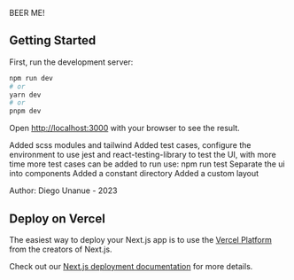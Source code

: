 BEER ME!

## Getting Started

First, run the development server:

```bash
npm run dev
# or
yarn dev
# or
pnpm dev
```
Open [http://localhost:3000](http://localhost:3000) with your browser to see the result.

Added scss modules and tailwind
Added test cases, configure the environment to use jest and react-testing-library to test the UI, with more time more test cases can be added to run use: npm run test
Separate the ui into components
Added a constant directory
Added a custom layout

Author: Diego Unanue - 2023

## Deploy on Vercel

The easiest way to deploy your Next.js app is to use the [Vercel Platform](https://vercel.com/new?utm_medium=default-template&filter=next.js&utm_source=create-next-app&utm_campaign=create-next-app-readme) from the creators of Next.js.

Check out our [Next.js deployment documentation](https://nextjs.org/docs/deployment) for more details.

